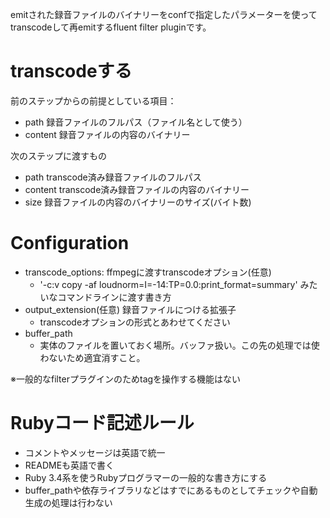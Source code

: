 emitされた録音ファイルのバイナリーをconfで指定したパラメーターを使ってtranscodeして再emitするfluent filter pluginです。

# transcodeする
前のステップからの前提としている項目：
- path 録音ファイルのフルパス（ファイル名として使う）
- content 録音ファイルの内容のバイナリー

次のステップに渡すもの
- path transcode済み録音ファイルのフルパス
- content transcode済み録音ファイルの内容のバイナリー
- size 録音ファイルの内容のバイナリーのサイズ(バイト数)


# Configuration

- transcode_options: ffmpegに渡すtranscodeオプション(任意)
  - '-c:v copy -af loudnorm=I=-14:TP=0.0:print_format=summary' みたいなコマンドラインに渡す書き方
- output_extension(任意) 録音ファイルにつける拡張子
  - transcodeオプションの形式とあわせてください
- buffer_path
  - 実体のファイルを置いておく場所。バッファ扱い。この先の処理では使わないため適宜消すこと。

※一般的なfilterプラグインのためtagを操作する機能はない

# Rubyコード記述ルール

- コメントやメッセージは英語で統一
- READMEも英語で書く
- Ruby 3.4系を使うRubyプログラマーの一般的な書き方にする
- buffer_pathや依存ライブラリなどはすでにあるものとしてチェックや自動生成の処理は行わない
